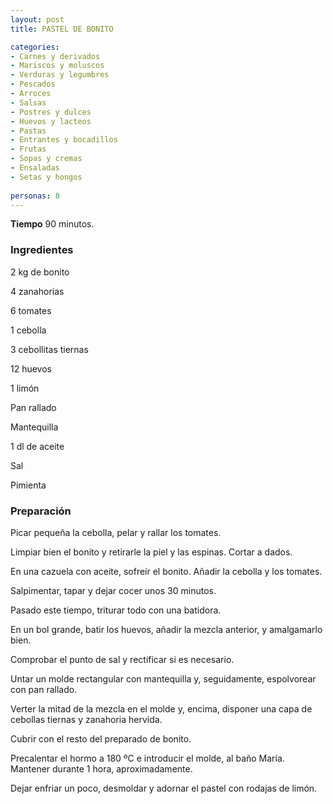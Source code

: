 ```yaml
---
layout: post
title: PASTEL DE BONITO

categories:
- Carnes y derivados
- Mariscos y moluscos
- Verduras y legumbres
- Pescados
- Arroces
- Salsas
- Postres y dulces
- Huevos y lacteos
- Pastas
- Entrantes y bocadillos
- Frutas
- Sopas y cremas
- Ensaladas
- Setas y hongos
 
personas: 8 
---
```

<b>Tiempo</b> 90 minutos.

<h3>Ingredientes</h3>
2 kg de bonito

4 zanahorias

6 tomates

1 cebolla

3 cebollitas tiernas

12 huevos

1 limón

Pan rallado

Mantequilla

1 dl de aceite

Sal

Pimienta

<h3>Preparación</h3>
Picar pequeña la cebolla, pelar y rallar los tomates.

Limpiar bien el bonito y retirarle la piel y las espinas. Cortar a dados.

En una cazuela con aceite, sofreír el bonito. Añadir la cebolla y los tomates.

Salpimentar, tapar y dejar cocer unos 30 minutos.

Pasado este tiempo, triturar todo con una batidora.

En un bol grande, batir los huevos, añadir la mezcla anterior, y amalgamarlo bien.

Comprobar el punto de sal y rectificar si es necesario.

Untar un molde rectangular con mantequilla y, seguidamente, espolvorear con pan rallado.

Verter la mitad de la mezcla en el molde y, encima, disponer una capa de cebollas tiernas y zanahoria hervida.

Cubrir con el resto del preparado de bonito.

Precalentar el hormo a 180 &ordm;C e introducir el molde, al baño María. Mantener durante 1 hora, aproximadamente.

Dejar enfriar un poco, desmoldar y adornar el pastel con rodajas de limón.

